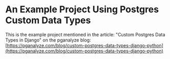# An Example Project Using Postgres Custom Data Types 

This is the example project mentioned in the article: "Custom Postgres Data Types in Django" on the pganalyze blog: [https://pganalyze.com/blog/custom-postgres-data-types-django-python](https://pganalyze.com/blog/custom-postgres-data-types-django-python)
